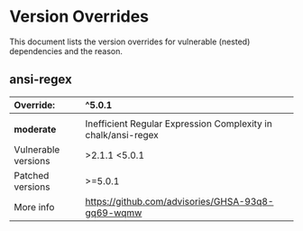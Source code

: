 # Version Overrides
This document lists the version overrides for vulnerable (nested) dependencies and the reason.

## ansi-regex

| Override:           | ^5.0.1 |
|:--------------------| :------------ |
|                     | |
| **moderate**        | Inefficient Regular Expression Complexity in chalk/ansi-regex |
| Vulnerable versions | >2.1.1 <5.0.1 |
| Patched versions    | >=5.0.1 |
| More info           | https://github.com/advisories/GHSA-93q8-gq69-wqmw |

